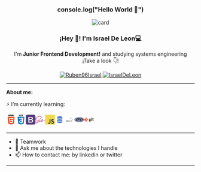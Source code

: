 ### <p align="center"> console.log("Hello World 👋") </p>
  
  <p align="center" width="300"><img  aling="center" width="600px" height="300px" alt="card" src="https://user-images.githubusercontent.com/55032696/146093554-0a4c018a-d0c2-4c30-9693-63fbc1e1fe20.png">
   <h3 align="center">¡Hey 👋! I'm Israel De Leon💻</h3>
</p>

<p align="center">I'm<strong> Junior Frontend Development!</strong> and studying systems engineering<br />¡Take a look  👇!</p>
<p align="center">
  <a href="https://twitter.com/Ruben96Israel" target="_blank">
    <img align="center" src="https://cdn.jsdelivr.net/npm/simple-icons@3.0.1/icons/twitter.svg" alt="Ruben96Israel" height="28px" width="20px" />
  </a>
   <a href="https://www.linkedin.com/in/israel-de-le%C3%B3n-53a541185/ target="_blank">
    <img align="center" src="https://cdn.jsdelivr.net/npm/simple-icons@3.0.1/icons/linkedin.svg" alt="IsraelDeLeon" target="_blank" height="28px" width="20px" />
  </a>
</p>

---

 <strong>About me: </strong>

  ⚡  I’m currently learning:

<img align="left" alt="HTML5" width="26px" src="https://raw.githubusercontent.com/github/explore/80688e429a7d4ef2fca1e82350fe8e3517d3494d/topics/html/html.png" />
<img align="left" alt="CSS3" width="26px" src="https://raw.githubusercontent.com/github/explore/80688e429a7d4ef2fca1e82350fe8e3517d3494d/topics/css/css.png" />
<img align="left" alt="Bootsrap" width="26px" src="https://raw.githubusercontent.com/github/explore/80688e429a7d4ef2fca1e82350fe8e3517d3494d/topics/bootstrap/bootstrap.png" />
<img align="left" alt="Sass" width="26px" src="https://raw.githubusercontent.com/github/explore/80688e429a7d4ef2fca1e82350fe8e3517d3494d/topics/sass/sass.png" />
<img align="left" alt="JavaScript" width="26px" src="https://raw.githubusercontent.com/github/explore/80688e429a7d4ef2fca1e82350fe8e3517d3494d/topics/javascript/javascript.png" />
<img align="left" alt="SQL" width="26px" src="https://raw.githubusercontent.com/github/explore/80688e429a7d4ef2fca1e82350fe8e3517d3494d/topics/sql/sql.png" />
<img align="left" alt="MySQL" width="26px" src="https://raw.githubusercontent.com/github/explore/80688e429a7d4ef2fca1e82350fe8e3517d3494d/topics/mysql/mysql.png" />
<img align="left" alt="Git" width="26px" src="https://raw.githubusercontent.com/github/explore/ccc16358ac4530c6a69b1b80c7223cd2744dea83/topics/php/php.png" />
<img align="left" alt="Git" width="26px" src="https://raw.githubusercontent.com/github/explore/80688e429a7d4ef2fca1e82350fe8e3517d3494d/topics/git/git.png" />


<br />
<br />

---

 - 👯 Teamwork
 - 💬 Ask me about the technologies I handle
 - 📫 How to contact me: by linkedin or twitter

---
